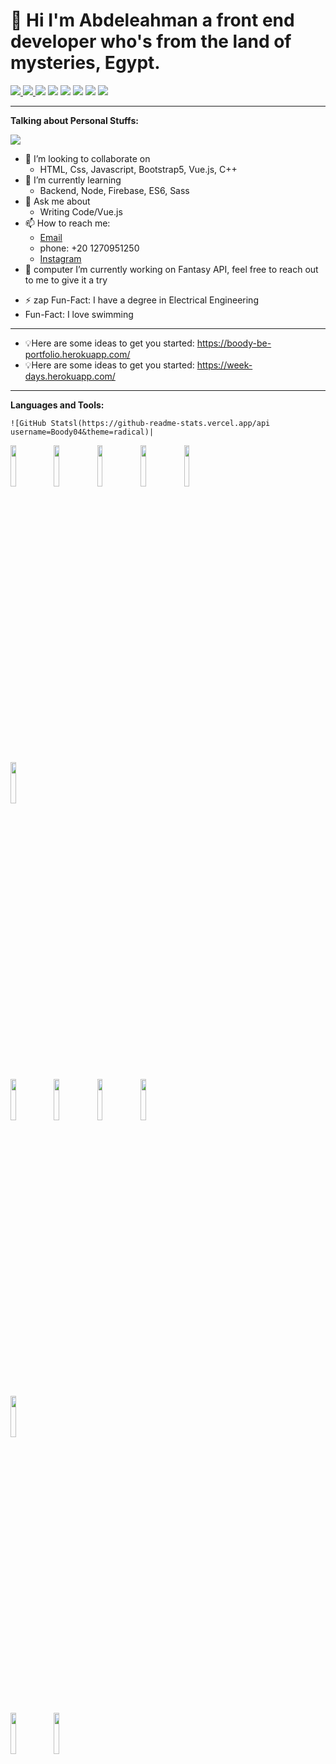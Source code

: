# 👋 Hi I'm Abdeleahman a front end developer who's from the land of mysteries, Egypt.

<p>
  <a href="mailto:abdelrahmanatefalibe@gmail.com?subject=[GitHub]%20Let's         Chat&body=Hi Boody-BE%2C%0A%0AI wanted to ask you about ...">
    <img src="https://img.shields.io/badge/Tool-Vs code-269BEA"/>
  <a href="https://github.com/HazemGharib?tab=repositories">
    <img src="https://badges.frapsoft.com/os/v2/open-source.svg?v=103"/>
  </a> 
    <img src="https://img.shields.io/badge/Ask%20me-anything-ff1e56.svg"/>     </a>
    
  <img src="https://img.shields.io/badge/Front End-React.js-269BEA"/>    
  <img src="https://img.shields.io/badge/Front End-Vue.js-42b883"/>    
  <img src="https://img.shields.io/badge/Back%20End-Node.js-83af26"/>
  <img src="https://img.shields.io/badge/OS-Windo-4FB1F3"/>
  <img src="https://img.shields.io/badge/OS-Ubuntu-dd4814"/>
</p>

---
**Talking about Personal Stuffs:**

![](https://res.cloudinary.com/dirbnpgsp/image/upload/v1644890811/img_zmqm8s.png)

- 👯 I’m looking to collaborate on 
  - HTML, Css, Javascript, Bootstrap5, Vue.js, C++
- 🌱 I’m currently learning 
  - Backend, Node, Firebase, ES6, Sass
- 💬 Ask me about 
  - Writing Code/Vue.js
- 📫 How to reach me: 
  - <a href="abdelrahmanatefalibe@gmail.com ">Email</a>
  - phone: +20 1270951250 
  - <a href="[mailto:abdelrahmanatefalibe@gmail.com?subject=[GitHub]%20Let's Chat&body=Hi Boody-BE%2C%0A%0AI wanted to ask you about ...](https://www.instagram.com/boody_04/)">Instagram</a>
- 💬 computer I’m currently working on Fantasy API, feel free to reach out to me to give it a try
 * ⚡ zap Fun-Fact: I have a degree in Electrical Engineering
 *  Fun-Fact: I love swimming
 
---

* 💡Here are some ideas to get you started: https://boody-be-portfolio.herokuapp.com/
* 💡Here are some ideas to get you started: https://week-days.herokuapp.com/

---

**Languages and Tools:**

<p>
    
    ![GitHub Statsl(https://github-readme-stats.vercel.app/api username=Boody04&theme=radical)|
    
   <code><img width="13%"
src="https://www.vectorlogo.zone/logos/w3_html5/w3_html5-icon.svg"></code>
  <code><img width="13%"
src="https://www.vectorlogo.zone/logos/w3_css/w3_css-icon.svg"></code>
  <code><img width="13%"
src="https://www.vectorlogo.zone/logos/sass-lang/sass-lang-icon.svg"></code>
  <code><img width="13%" src="https://www.vectorlogo.zone/logos/getbootstrap/getbootstrap-icon.svg"></code>
  <code><img width="13%" src="https://www.vectorlogo.zone/logos/nodejs/nodejs-icon.svg"></code>
  <br />
  <code><img width="13%" 
src="https://www.vectorlogo.zone/logos/json/json-icon.svg"></code>
  <br />
  <code><img width="13%" src="https://www.vectorlogo.zone/logos/firebase/firebase-icon.svg"></code>
  <code><img width="13%" src="https://www.vectorlogo.zone/logos/mongodb/mongodb-icon.svg"></code>
  <code><img width="13%" src="https://www.vectorlogo.zone/logos/vuejs/vuejs-icon.svg"></code>
  <code><img width="13%" src="https://www.vectorlogo.zone/logos/reactjs/reactjs-icon.svg"></code>
  <br />
  <code><img width="13%" src="https://www.vectorlogo.zone/logos/git-scm/git-scm-icon.svg"></code>
  <br />
  <code><img width="13%" src="https://www.vectorlogo.zone/logos/heroku/heroku-icon.svg"></code>
  <code><img width="13%" src="https://www.vectorlogo.zone/logos/surgesh/surgesh-icon.svg"></code> 
</p>
